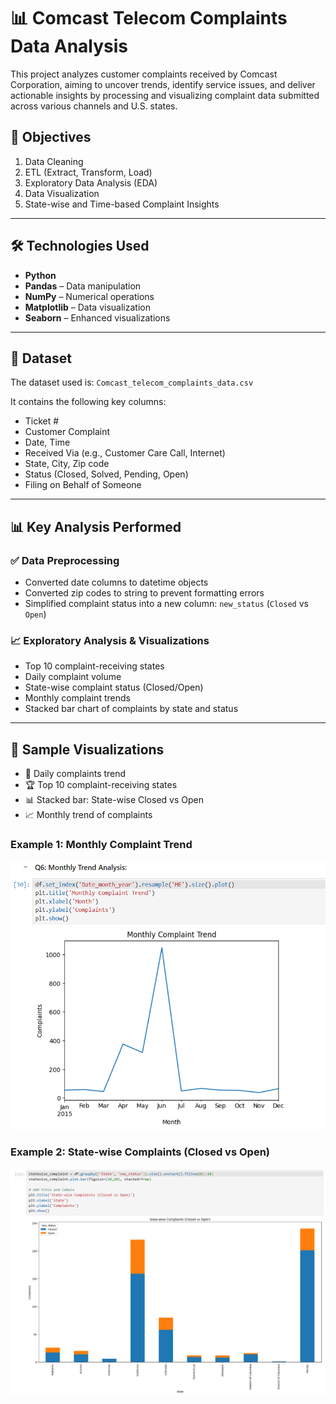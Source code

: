 # 📊 Comcast Telecom Complaints Data Analysis

This project analyzes customer complaints received by Comcast Corporation, aiming to uncover trends, identify service issues, and deliver actionable insights by processing and visualizing complaint data submitted across various channels and U.S. states.

## 📌 Objectives

1. Data Cleaning  
2. ETL (Extract, Transform, Load)  
3. Exploratory Data Analysis (EDA)  
4. Data Visualization  
5. State-wise and Time-based Complaint Insights  

---

## 🛠️ Technologies Used

- **Python**  
- **Pandas** – Data manipulation  
- **NumPy** – Numerical operations  
- **Matplotlib** – Data visualization  
- **Seaborn** – Enhanced visualizations  

---

## 📁 Dataset

The dataset used is: `Comcast_telecom_complaints_data.csv`

It contains the following key columns:

- Ticket #
- Customer Complaint
- Date, Time
- Received Via (e.g., Customer Care Call, Internet)
- State, City, Zip code
- Status (Closed, Solved, Pending, Open)
- Filing on Behalf of Someone

---

## 📊 Key Analysis Performed

### ✅ Data Preprocessing

- Converted date columns to datetime objects
- Converted zip codes to string to prevent formatting errors
- Simplified complaint status into a new column: `new_status` (`Closed` vs `Open`)

### 📈 Exploratory Analysis & Visualizations

- Top 10 complaint-receiving states 
- Daily complaint volume
- State-wise complaint status (Closed/Open)
- Monthly complaint trends
- Stacked bar chart of complaints by state and status
---
## 📸 Sample Visualizations

- 📅 Daily complaints trend  
- 🏆 Top 10 complaint-receiving states  
- 📊 Stacked bar: State-wise Closed vs Open  
- 📈 Monthly trend of complaints

### Example 1: Monthly Complaint Trend  
![Monthly Trend](sample_images/monthly_trend.png)

### Example 2: State-wise Complaints (Closed vs Open)  
![State-wise Complaints](sample_images/statewise_stacked_bar.png)
